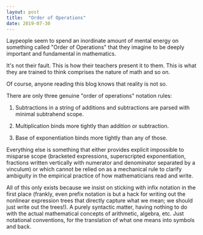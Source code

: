 ```yaml
---
layout: post
title:  "Order of Operations"
date: 2019-07-30
---
```

Laypeople seem to spend an inordinate amount of mental energy on something called "Order of Operations" that they imagine to be deeply important and fundamental in mathematics.

It's not their fault. This is how their teachers present it to them. This is what they are trained to think comprises the nature of math and so on.

Of course, anyone reading this blog knows that reality is not so.

There are only three genuine "order of operations" notation rules:

1. Subtractions in a string of additions and subtractions are parsed with minimal subtrahend scope.

2. Multiplication binds more tightly than addition or subtraction.

3. Base of exponentiation binds more tightly than any of those.

Everything else is something that either provides explicit impossible to misparse scope (bracketed expressions, superscripted exponentiation, fractions written vertically with numerator and denominator separated by a vinculum) or which cannot be relied on as a mechanical rule to clarify ambiguity in the empirical practice of how mathematicians read and write.

All of this only exists because we insist on sticking with infix notation in the first place (frankly, even prefix notation is but a hack for writing out the nonlinear expression trees that directly capture what we mean; we should just write out the trees!). A purely syntactic matter, having nothing to do with the actual mathematical concepts of arithmetic, algebra, etc. Just notational conventions, for the translation of what one means into symbols and back.